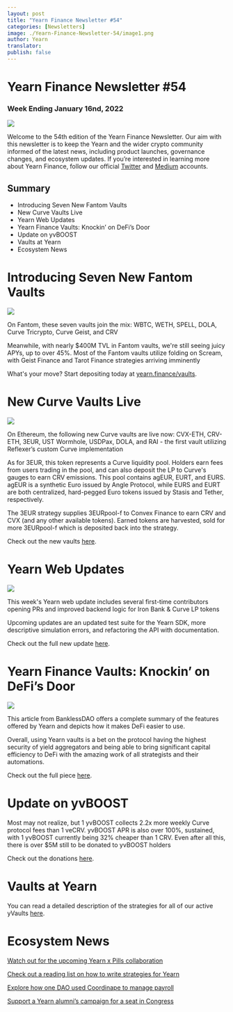 ```yaml
---
layout: post
title: "Yearn Finance Newsletter #54"
categories: [Newsletters]
image: ./Yearn-Finance-Newsletter-54/image1.png
author: Yearn
translator:
publish: false
---
```


# Yearn Finance Newsletter #54

### Week Ending January 16nd, 2022

![](image1.png)

Welcome to the 54th edition of the Yearn Finance Newsletter. Our aim with this newsletter is to keep the Yearn and the wider crypto community informed of the latest news, including product launches, governance changes, and ecosystem updates. If you’re interested in learning more about Yearn Finance, follow our official [Twitter](https://twitter.com/iearnfinance) and [Medium](https://medium.com/iearn) accounts.

## Summary

- Introducing Seven New Fantom Vaults
- New Curve Vaults Live
- Yearn Web Updates
- Yearn Finance Vaults: Knockin’ on DeFi’s Door
- Update on yvBOOST
- Vaults at Yearn
- Ecosystem News

# Introducing Seven New Fantom Vaults

![](image2.png)

On Fantom, these seven vaults join the mix: WBTC, WETH, SPELL, DOLA, Curve Tricrypto, Curve Geist, and CRV

Meanwhile, with nearly $400M TVL in Fantom vaults, we're still seeing juicy APYs, up to over 45%. Most of the Fantom vaults utilize folding on Scream, with Geist Finance and Tarot Finance strategies arriving imminently

What's your move? Start depositing today at [yearn.finance/vaults](https://yearn.finance/vaults).

# New Curve Vaults Live

![](image3.png)

On Ethereum, the following new Curve vaults are live now: CVX-ETH, CRV-ETH, 3EUR, UST Wormhole, USDPax, DOLA, and RAI - the first vault utilizing Reflexer’s custom Curve implementation

As for 3EUR, this token represents a Curve liquidity pool. Holders earn fees from users trading in the pool, and can also deposit the LP to Curve's gauges to earn CRV emissions. This pool contains agEUR, EURT, and EURS. agEUR is a synthetic Euro issued by Angle Protocol, while EURS and EURT are both centralized, hard-pegged Euro tokens issued by Stasis and Tether, respectively.

The 3EUR strategy supplies 3EURpool-f to Convex Finance to earn CRV and CVX (and any other available tokens). Earned tokens are harvested, sold for more 3EURpool-f which is deposited back into the strategy.

Check out the new vaults [here](https://yearn.finance/#/vaults).

# Yearn Web Updates

![](image4.png)

This week's Yearn web update includes several first-time contributors opening PRs and improved backend logic for Iron Bank & Curve LP tokens

Upcoming updates are an updated test suite for the Yearn SDK, more descriptive simulation errors, and refactoring the API with documentation.

Check out the full new update [here](https://yearnweb.substack.com/p/yearn-web-engineering-update).

# Yearn Finance Vaults: Knockin’ on DeFi’s Door

![](image5.png)

This article from BanklessDAO offers a complete summary of the features offered by Yearn and depicts how it makes DeFi easier to use.

Overall, using Yearn vaults is a bet on the protocol having the highest security of yield aggregators and being able to bring significant capital efficiency to DeFi with the amazing work of all strategists and their automations.

Check out the full piece [here](https://medium.com/bankless-dao/yearn-finance-vaults-knockin-on-defi-s-door-f5e9f56f669a).

# Update on yvBOOST

Most may not realize, but 1 yvBOOST collects 2.2x more weekly Curve protocol fees than 1 veCRV. yvBOOST APR is also over 100%, sustained, with 1 yvBOOST currently being 32% cheaper than 1 CRV. Even after all this, there is over $5M still to be donated to yvBOOST holders

Check out the donations [here](https://etherscan.io/address/0xdf270b48829e0f05211f3a33e5dc0a84f7247fbe).

# Vaults at Yearn

You can read a detailed description of the strategies for all of our active yVaults [here](https://medium.com/yearn-state-of-the-vaults/the-vaults-at-yearn-9237905ffed3).

# Ecosystem News

[Watch out for the upcoming Yearn x Pills collaboration](https://twitter.com/bantg/status/1482764820265029633)

[Check out a reading list on how to write strategies for Yearn](https://twitter.com/sjkelleyjr/status/1481664381054177281)

[Explore how one DAO used Coordinape to manage payroll](https://twitter.com/jkey_eth/status/1479642151730356226)

[Support a Yearn alumni’s campaign for a seat in Congress](https://twitter.com/mattdwest/status/1481083902580166656)
